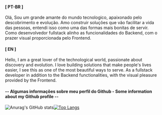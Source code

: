 
#### [ PT-BR ]
  Olá, Sou um grande amante do mundo tecnologico, apaixonado pelo descobrimento e evolução. Amo construir soluções que vão facilitar a vida das pessoas, entendi isso como uma das formas mais bonitas de servir. Como desenvolvedor fullstack alinho as funcionalidades do Backend, com o prazer visual proporcionada pelo Frontend.

#### [ EN ]
  Hello, I am a great lover of the technological world, passionate about discovery and evolution. I love building solutions that make people's lives easier, I see this as one of the most beautiful ways to serve. As a fullstack developer in addition to the Backend functionalities, with the visual pleasure provided by the Frontend.

#### -- Algumas informações sobre meu perfil do Github - Some information about my Github profile --
![Anurag's GitHub stats](https://github-readme-stats.vercel.app/api?username=FilipeDev-PT&show_icons=true&theme=transparent)[![Top Langs](https://github-readme-stats.vercel.app/api/top-langs/?username=FilipeDev-PT&layout=donut)](https://github.com/anuraghazra/github-readme-stats)
